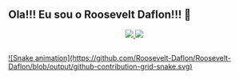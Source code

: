   ## Ola!!! Eu sou o Roosevelt Daflon!!! 👋
<div align="center">
  <a href="https://github.com/Roosevelt-Daflon">
  <img height="180em" src="https://github-readme-stats.vercel.app/api?username=Roosevelt-Daflon&show_icons=true&theme=dracula&include_all_commits=true&count_private=true"/>
  <img height="180em" src="https://github-readme-stats.vercel.app/api/top-langs/?username=Roosevelt-Daflon&layout=compact&langs_count=7&theme=dracula"/>
    </div>
 
  ##
 
 <div>
     <t/>
    ![Snake animation](https://github.com/Roosevelt-Daflon/Roosevelt-Daflon/blob/output/github-contribution-grid-snake.svg)
 </div>
